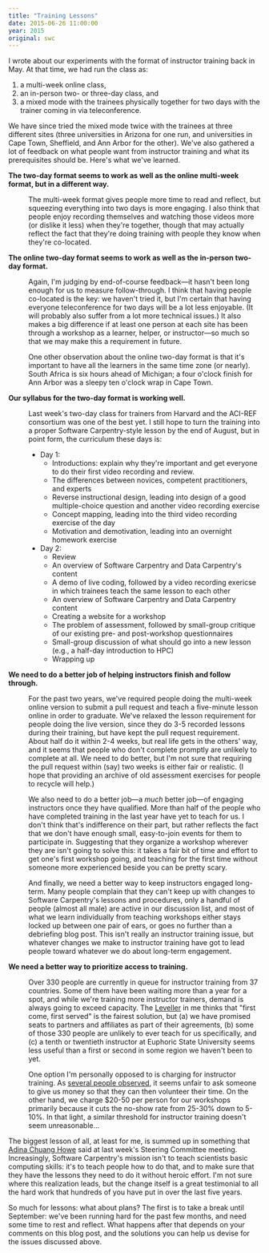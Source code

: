 ```yaml
---
title: "Training Lessons"
date: 2015-06-26 11:00:00
year: 2015
original: swc
---
```

<p>
  I wrote about
  our experiments with the format of instructor training
  back in May.
  At that time,
  we had run the class as:
</p>
<ol>
  <li>a multi-week online class,</li>
  <li>an in-person two- or three-day class, and</li>
  <li>a mixed mode with the trainees physically together for two days with the trainer coming in via teleconference.</li>
</ol>
<p>
  We have since tried the mixed mode twice with the trainees at three different sites
  (three universities in Arizona for one run,
  and universities in Cape Town, Sheffield, and Ann Arbor for the other).
  We've also gathered
  a lot of feedback
  on what people want from instructor training
  and what its prerequisites should be.
  Here's what we've learned.
</p>
<dl>
  <dt><strong>The two-day format seems to work as well as the online multi-week format, but in a different way.</strong></dt>
  <dd>
    <p>
      The multi-week format gives people more time to read and reflect,
      but squeezing everything into two days is more engaging.
      I also think that people enjoy recording themselves and watching those videos more
      (or dislike it less)
      when they're together,
      though that may actually reflect the fact that
      they're doing training with people they know when they're co-located.
    </p>
  </dd>
  <dt><strong>The online two-day format seems to work as well as the in-person two-day format.</strong></dt>
  <dd>
    <p>
      Again,
      I'm judging by end-of-course feedback&mdash;it hasn't been long enough
      for us to measure follow-through.
      I think that having people co-located is the key:
      we haven't tried it,
      but I'm certain that having everyone teleconference for two days will be a lot less enjoyable.
      (It will probably also suffer from a lot more technical issues.)
      It also makes a big difference if at least one person at each site has been through a workshop
      as a learner, helper, or instructor&mdash;so much so that
      we may make this a requirement in future.
    </p>
    <p>
      One other observation about the online two-day format is that
      it's important to have all the learners in the same time zone (or nearly).
      South Africa is six hours ahead of Michigan;
      a four o'clock finish for Ann Arbor was a sleepy ten o'clock wrap in Cape Town.
    </p>
  </dd>
  <dt><strong>Our syllabus for the two-day format is working well.</strong></dt>
  <dd>
    <p>
      Last week's two-day class for trainers from Harvard and the ACI-REF consortium
      was one of the best yet.
      I still hope to turn the training into a proper Software Carpentry-style lesson by the end of August,
      but in point form,
      the curriculum these days is:
    </p>
    <ul>
      <li>Day 1:
	<ul>
	  <li>Introductions: explain why they're important and get everyone to do their first video recording and review.</li>
	  <li>The differences between novices, competent practitioners, and experts</li>
	  <li>Reverse instructional design, leading into design of a good multiple-choice question and another video recording exercise</li>
	  <li>Concept mapping, leading into the third video recording exercise of the day</li>
	  <li>Motivation and demotivation, leading into an overnight homework exercise</li>
	</ul>
      </li>
      <li>Day 2:
	<ul>
	  <li>Review</li>
	  <li>An overview of Software Carpentry and Data Carpentry's content</li>
	  <li>A demo of live coding, followed by a video recording exericse in which trainees teach the same lesson to each other</li>
	  <li>An overview of Software Carpentry and Data Carpentry content</li>
	  <li>Creating a website for a workshop</li>
	  <li>The problem of assessment, followed by small-group critique of our existing pre- and post-workshop questionnaires</li>
	  <li>Small-group discussion of what should go into a new lesson (e.g., a half-day introduction to HPC)</li>
	  <li>Wrapping up</li>
	</ul>
      </li>
    </ul>
  </dd>
  <dt><strong>We need to do a better job of helping instructors finish and follow through.</strong></dt>
  <dd>
    <p>
      For the past two years,
      we've required people doing the multi-week online version to submit a pull request
      and teach a five-minute lesson online
      in order to graduate.
      We've relaxed the lesson requirement for people doing the live version,
      since they do 3-5 recorded lessons during their training,
      but have kept the pull request requirement.
      About half do it within 2-4 weeks,
      but real life gets in the others' way,
      and it seems that people who don't complete promptly are unlikely to complete at all.
      We need to do better,
      but I'm not sure that requiring the pull request within (say) two weeks
      is either fair or realistic.
      (I hope that providing
      an archive of old assessment exercises
      for people to recycle
      will help.)
    </p>
    <p>
      We also need to do a better job&mdash;a <em>much</em> better job&mdash;of engaging instructors
      once they have qualified.
      More than half of the people who have completed training in the last year have yet to teach for us.
      I don't think that's indifference on their part,
      but rather reflects the fact that we don't have enough small, easy-to-join events for them to participate in.
      Suggesting that they organize a workshop wherever they are isn't going to solve this:
      it takes a fair bit of time and effort to get one's first workshop going,
      and teaching for the first time without someone more experienced beside you can be pretty scary.
    </p>
    <p>
      And finally, we need a better way to keep instructors engaged long-term.
      Many people complain that they can't keep up with changes to Software Carpentry's lessons and procedures,
      only a handful of people (almost all male) are active in our discussion list,
      and most of what we learn individually from teaching workshops either stays locked up between one pair of ears,
      or goes no further than a debriefing blog post.
      This isn't really an instructor training issue,
      but whatever changes we make to instructor training have got to lead people toward
      whatever we do about long-term engagement.
    </p>
  </dd>
  <dt><strong>We need a better way to prioritize access to training.</strong></dt>
  <dd>
    <p>
      Over 330 people are currently in queue for instructor training from 37 countries.
      Some of them have been waiting more than a year for a spot,
      and while we're training more instructor trainers,
      demand is always going to exceed capacity.
      The <a href="https://en.wikipedia.org/wiki/Levellers">Leveller</a> in me
      thinks that "first come, first served" is the fairest solution,
      but (a) we have promised seats to partners and affiliates as part of their agreements,
      (b) some of those 330 people are unlikely to ever teach for us specifically,
      and (c) a tenth or twentieth instructor at Euphoric State University seems less useful
      than a first or second in some region we haven't been to yet.
    </p>
    <p>
      One option I'm personally opposed to is charging for instructor training.
      As <a href="{{'/training-course/issues/514' | relative_url}}">several people observed</a>,
      it seems unfair to ask someone to give us money
      so that they can then volunteer their time.
      On the other hand,
      we charge $20-50 per person for our workshops primarily because it cuts the no-show rate
      from 25-30% down to 5-10%.
      In that light,
      a similar threshold for instructor training doesn't seem unreasonable...
    </p>
  </dd>
</dl>
<p>
  The biggest lesson of all, at least for me,
  is summed up in something that
  <a href="{{site.baseurl}}/team/#chuang-howe.a">Adina Chuang Howe</a> said
  at last week's Steering Committee meeting.
  Increasingly,
  Software Carpentry's mission isn't to teach scientists basic computing skills:
  it's to teach people how to do that,
  and to make sure that they have the lessons they need to do it without heroic effort.
  I'm not sure where this realization leads,
  but the change itself is a great testimonial to all the hard work
  that hundreds of you have put in over the last five years.
</p>
<p>
  So much for lessons:
  what about plans?
  The first is to take a break until September:
  we've been running hard for the past few months,
  and need some time to rest and reflect.
  What happens after that depends on your comments on this blog post,
  and the solutions you can help us devise for the issues discussed above.
</p>

